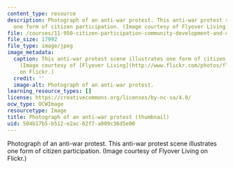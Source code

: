 ```yaml
---
content_type: resource
description: Photograph of an anti-war protest. This anti-war protest scene illustrates
  one form of citizen participation. (Image courtesy of Flyover Living on Flickr.)
file: /courses/11-950-citizen-participation-community-development-and-urban-governance-in-the-developing-world-spring-2007/504b17b5b512e2ac02f7a009c36d5e00_11-950s07-th.jpg
file_size: 17992
file_type: image/jpeg
image_metadata:
  caption: This anti-war protest scene illustrates one form of citizen participation.
    (Image courtesy of [Flyover Living](http://www.flickr.com/photos/flyoverliving/)
    on Flickr.)
  credit: ''
  image-alt: Photograph of an anti-war protest.
learning_resource_types: []
license: https://creativecommons.org/licenses/by-nc-sa/4.0/
ocw_type: OCWImage
resourcetype: Image
title: Photograph of an anti-war protest (thumbnail)
uid: 504b17b5-b512-e2ac-02f7-a009c36d5e00
---
```

Photograph of an anti-war protest. This anti-war protest scene illustrates one form of citizen participation. (Image courtesy of Flyover Living on Flickr.)